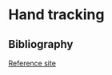 # Hand tracking

## Bibliography
[Reference site](https://www.analyticsvidhya.com/blog/2021/07/building-a-hand-tracking-system-using-opencv/)
